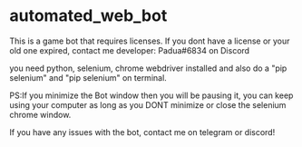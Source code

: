 # automated_web_bot
This is a game bot that requires licenses.
If you dont have a license or your old one expired, contact me
developer: Padua#6834 on Discord

you need python, selenium, chrome webdriver installed and also do a "pip selenium" and "pip selenium" on terminal.

PS:If you minimize the Bot window then you will be pausing it, 
you can keep using your computer as long as you DONT minimize
or close the selenium chrome window.

If you have any issues with the bot, contact me on telegram or discord!

